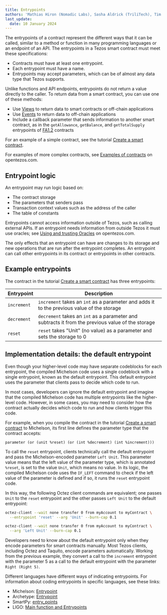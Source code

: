 ```yaml
---
title: Entrypoints
authors: 'Mathias Hiron (Nomadic Labs), Sasha Aldrick (TriliTech), Tim McMackin (TriliTech)'
last_update:
  date: 10 January 2024
---
```


The entrypoints of a contract represent the different ways that it can be called, similar to a method or function in many programming languages or an endpoint of an API.
The entrypoints in a Tezos smart contract must meet these specifications:

- Contracts must have at least one entrypoint.
- Each entrypoint must have a name.
- Entrypoints may accept parameters, which can be of almost any data type that Tezos supports.

Unlike functions and API endpoints, entrypoints do not return a value directly to the caller.
To return data from a smart contract, you can use one of these methods:

- Use [Views](./views) to return data to smart contracts or off-chain applications
- Use [Events](./events) to return data to off-chain applications
- Include a callback parameter that sends information to another smart contract, as in the `getAllowance`, `getBalance`, and `getTotalSupply` entrypoints of [FA1.2](../architecture/tokens/FA1.2) contracts

For an example of a simple contract, see the tutorial [Create a smart contract](../tutorials/smart-contract).

For examples of more complex contracts, see [Examples of contracts](https://opentezos.com/smart-contracts/simplified-contracts/) on opentezos.com.

## Entrypoint logic

An entrypoint may run logic based on:

- The contract storage
- The parameters that senders pass
- Transaction context values such as the address of the caller
- The table of constants
<!-- TODO link to Tezos library for address of caller/globals and table of contents -->

Entrypoints cannot access information outside of Tezos, such as calling external APIs.
If an entrypoint needs information from outside Tezos it must use oracles; see [Using and trusting Oracles](https://opentezos.com/smart-contracts/oracles/) on opentezos.com.

The only effects that an entrypoint can have are changes to its storage and new operations that are run after the entrypoint completes.
An entrypoint can call other entrypoints in its contract or entrypoints in other contracts.

## Example entrypoints

The contract in the tutorial [Create a smart contract](../tutorials/smart-contract) has three entrypoints:

| Entrypoint | Description |
| --- | --- |
| `increment` | `increment` takes an `int` as a parameter and adds it to the previous value of the storage |
| `decrement` | `decrement` takes an `int` as a parameter and subtracts it from the previous value of the storage |
| `reset` | `reset` takes "Unit" (no value) as a parameter and sets the storage to 0 |

## Implementation details: the default entrypoint

Even though your higher-level code may have separate codeblocks for each entrypoint, the compiled Michelson code uses a single codeblock with a single entrypoint, known as the default entrypoint.
This default entrypoint uses the parameter that clients pass to decide which code to run.

In most cases, developers can ignore the default entrypoint and imagine that the compiled Michelson code has multiple entrypoints like the higher-level code.
However, in some cases, you may need to consider how the contract actually decides which code to run and how clients trigger this code.

For example, when you compile the contract in the tutorial [Create a smart contract](../tutorials/smart-contract) to Michelson, its first line defines the parameter type that the contract accepts:

```
parameter (or (unit %reset) (or (int %decrement) (int %increment)))
```

To call the `reset` entrypoint, clients technically call the default entrypoint and pass the Michelson-encoded parameter `Left Unit`.
This parameter value means that the left value of the parameter type, which is annotated `%reset`, is set to the value `Unit`, which means no value.
In its logic, the compiled Michelson code uses the `IF_LEFT` command to check if the left value of the parameter is defined and if so, it runs the `reset` entrypoint code.

In this way, the following Octez client commands are equivalent; one passes `Unit` to the `reset` entrypoint and the other passes `Left Unit` to the default entrypoint:

```bash
octez-client --wait none transfer 0 from myAccount to myContract \
  --entrypoint 'reset' --arg 'Unit' --burn-cap 0.1
```

```bash
octez-client --wait none transfer 0 from myAccount to myContract \
  --arg 'Left Unit' --burn-cap 0.1
```

Developers need to know about the default entrypoint only when they encode parameters for smart contracts manually.
Most Tezos clients, including Octez and Taquito, encode parameters automatically.
Working from the previous example, they convert a call to the `increment` entrypoint with the parameter 5 as a call to the default entrypoint with the parameter `Right (Right 5)`.

Different languages have different ways of indicating entrypoints.
For information about coding entrypoints in specific languages, see these links:

- Michelson: [Entrypoint](https://tezos.gitlab.io/active/michelson.html#entrypoints)
- Archetype: [Entrypoint](https://archetype-lang.org/docs/reference/declarations/entrypoint)
- SmartPy: [entry_points](https://smartpy.io/docs/introduction/entry_points/)
- LIGO: [Main function and Entrypoints](https://ligolang.org/docs/advanced/entrypoints-contracts)
